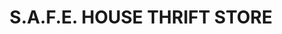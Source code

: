 ---
title: "S.A.F.E. HOUSE THRIFT STORE"
url: /albuquerque/s-a-f-e-house-thrift-store/
shop: charity
---
